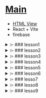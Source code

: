 # [Main](https://github.com/wolf790206/crwn-clothing/tree/main)
-   [HTML View](https://wolf790206.github.io/crwn-clothing/dist/)
-   React + Vite
-   firebase

<details>
<summary> ⌲  ### lesson1</summary> 
[lesson1](https://github.com/wolf790206/crwn-clothing/tree/lesson1)
-   create project
-   use ## npm create vite@latest crwn-clothing -- --template react
</details>

<details>
<summary> ⌲ ### lesson2</summary> 
[lesson2](https://github.com/wolf790206/crwn-clothing/tree/lesson2)
-   use map()
-   update App.jsx : build category obj
</details>

<details>
<summary> ⌲ ### lesson3</summary> 
[lesson3](https://github.com/wolf790206/crwn-clothing/tree/lesson3)
-   add package sass 
-   create file to src add category.styles.scss
-   update App.jsx : import styles
</details>

<details>
<summary> ⌲ ### lesson4</summary> 
[lesson4](https://github.com/wolf790206/crwn-clothing/tree/lesson4)
-   update App.jsx : category obj add imageUrl
-   create folder components/category-item
-   create file to components/category-item add category-item.component.jsx
-   create file to components/category-item add category-item.styles.scss
-   update App.jsx : copy .category-container
    -   to category-item.component.jsx
-   update category.styles.scss : copy .category-container
    -   to category-item.styles.scss
-   update category-item.component.jsx : import styles
-   update App.jsx : import CategoryItem
</details>

<details>
<summary> ⌲ ### lesson5</summary> 
[lesson5](https://github.com/wolf790206/crwn-clothing/tree/lesson5)
-   update vite.config.js : add file link 
-   create file to ./ add jsconfig.json
-   update jsconfig.json : add file link 
-   create folder components/directory
-   create file to components/directory add directory.component.jsx
-   create file to components/directory add directory.styles.scss
-   update App.jsx : copy .categories-container
    -   to directory.component.jsx
-   update category.styles.scss : copy .categories-container
    -   to directory.styles.scss
-   delete category.styles.scss
</details>

<details>
<summary> ⌲ ### lesson6</summary> 
[lesson6](https://github.com/wolf790206/crwn-clothing/tree/lesson6)
-   update index.html : add fonts link
-   update index.css to index.scss : add fonts family
-   update main.jsx : change import index.scss
</details>

<details>
<summary> ⌲ ### lesso7</summary> 
[lesson7](https://github.com/wolf790206/crwn-clothing/tree/lesson7)
-   add package react-router@7
-   update main.jsx : add react-router BrowserRouter
-   create folder routers
-   create folder routers/home
-   create file to routers/home add home.component.jsx
-   update App.jsx : copy all code
    -   to directory.component.jsx
-   update directory.component.jsx : App String change to Home
-   update App.jsx : import Home
-   update App.jsx : add react-router Route & Routes
-   update App.jsx : set Home Route
-   update vite.config.js : add rouers link 
-   update jsconfig.json : add rouers link 
</details>

<details>
<summary> ⌲ ### lesso8</summary> 
[lesson8](https://github.com/wolf790206/crwn-clothing/tree/lesson8)
-   update App.jsx : add react-router Outlet
-   update App.jsx : add navigation & shop
-   update App.jsx : update route code
</details>

<details>
<summary> ⌲ ### lesso9</summary> 
[lesson9](https://github.com/wolf790206/crwn-clothing/tree/lesson9)
-   create folder routers/navigation
-   create file to routers/navigation add navigation.component.jsx
-   update App.jsx : copy Navigation ()=>{}
    -   to navigation.component.jsx
-   update navigation.component.jsx : add react-router Outlet & Link
-   update navigation.component.jsx : add react Fragment
-   update App.jsx : remove react-router Outlet & Navigation ()=>{}
-   update App.jsx : import Navigation.component.jsx
-   update navigation.component.jsx : update home link & shop link
</details>

